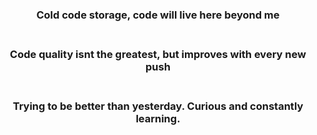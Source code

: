 ### <div align="center">Cold code storage, code will live here beyond me</div><br>
### <div align="center">Code quality isnt the greatest, but improves with every new push</div><br>
### <div align="center">Trying to be better than yesterday. Curious and constantly learning.</div>
<!--
**Himanshu372/Himanshu372** is a ✨ _special_ ✨ repository because its `README.md` (this file) appears on your GitHub profile.

Here are some ideas to get you started:

- 🔭 I’m currently working on 
- 🌱 I’m currently learning ...
- 👯 I’m looking to collaborate on ...
- 🤔 I’m looking for help with ...
- 💬 Ask me about ...
- 📫 How to reach me: ...
-  Pronouns: ...
- ⚡ Fun fact: ...
-->
  
